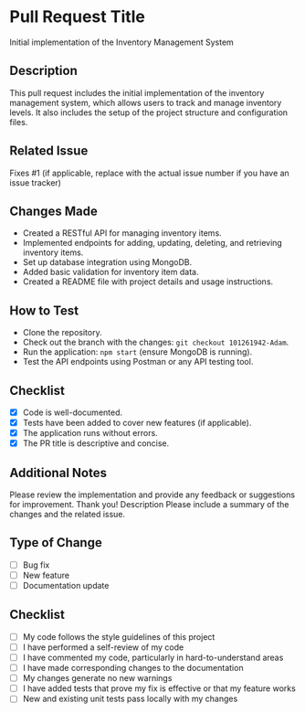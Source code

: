 
# Pull Request Title
Initial implementation of the Inventory Management System

## Description
This pull request includes the initial implementation of the inventory management system, which allows users to track and manage inventory levels. It also includes the setup of the project structure and configuration files.

## Related Issue
Fixes #1 (if applicable, replace with the actual issue number if you have an issue tracker)

## Changes Made
- Created a RESTful API for managing inventory items.
- Implemented endpoints for adding, updating, deleting, and retrieving inventory items.
- Set up database integration using MongoDB.
- Added basic validation for inventory item data.
- Created a README file with project details and usage instructions.

## How to Test
- Clone the repository.
- Check out the branch with the changes: `git checkout 101261942-Adam`.
- Run the application: `npm start` (ensure MongoDB is running).
- Test the API endpoints using Postman or any API testing tool.

## Checklist
- [x] Code is well-documented.
- [x] Tests have been added to cover new features (if applicable).
- [x] The application runs without errors.
- [x] The PR title is descriptive and concise.

## Additional Notes
Please review the implementation and provide any feedback or suggestions for improvement. Thank you! Description
Please include a summary of the changes and the related issue.

## Type of Change
- [ ] Bug fix
- [ ] New feature
- [ ] Documentation update

## Checklist
- [ ] My code follows the style guidelines of this project
- [ ] I have performed a self-review of my code
- [ ] I have commented my code, particularly in hard-to-understand areas
- [ ] I have made corresponding changes to the documentation
- [ ] My changes generate no new warnings
- [ ] I have added tests that prove my fix is effective or that my feature works
- [ ] New and existing unit tests pass locally with my changes
